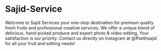# Sajid-Service
Welcome to Sajid Services your one-stop destination for premium quality fresh fruits and professional creative services. We offer a unique blend of delicious, hand-picked produce and expert photo &amp; video editing, Your satisfaction is our priority. Contact us directly on Instagram at @ffwithsajid for all your fruit and editing needs!
